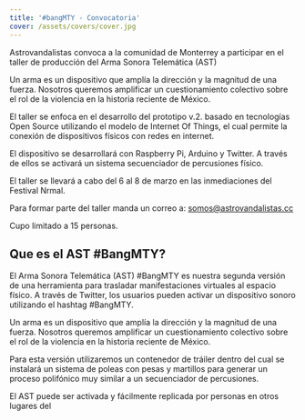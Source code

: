```yaml
---
title: '#bangMTY - Convocatoria'
cover: /assets/covers/cover.jpg
---
```

Astrovandalistas convoca a la comunidad de Monterrey a participar en el taller de producción del Arma Sonora Telemática (AST)

Un arma es un dispositivo que amplía la  dirección y la magnitud de una fuerza. Nosotros queremos amplificar un  cuestionamiento colectivo sobre el rol de la violencia en la historia  reciente de México.

El taller se enfoca en el desarrollo del prototipo v.2. basado en tecnologías Open Source utilizando el modelo de Internet Of Things, el cual permite la conexión de dispositivos físicos con redes en internet.

El dispositivo se desarrollará con Raspberry Pi, Arduino y Twitter. A través de ellos se activará un sistema secuenciador de percusiones físico.

El taller se llevará a cabo del 6 al 8 de marzo en las inmediaciones del Festival Nrmal.

Para formar parte del taller manda un correo a: somos@astrovandalistas.cc

Cupo limitado a 15 personas.

## Que es el AST #BangMTY?

El Arma Sonora Telemática (AST) #BangMTY es nuestra segunda versión de una herramienta para  trasladar manifestaciones virtuales al espacio físico. A través de  Twitter, los usuarios pueden activar un dispositivo sonoro utilizando el hashtag #BangMTY.

Un arma es un dispositivo que amplía la  dirección y la magnitud de una fuerza. Nosotros queremos amplificar un  cuestionamiento colectivo sobre el rol de la violencia en la historia  reciente de México.

Para esta versión utilizaremos un contenedor de tráiler dentro del cual se instalará un sistema de poleas con pesas y martillos para generar un proceso polifónico muy similar a un secuenciador de percusiones.

El AST puede ser activada y fácilmente replicada por personas en otros lugares del

